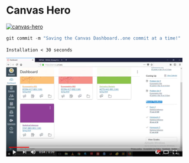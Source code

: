 # Canvas Hero

[![canvas-hero](https://media.giphy.com/media/8r2BUb1CT7asdZgkV7/giphy.gif)](https://github.com/Infinite-Actuary/CanvasHero/raw/master/web-ext-artifacts/canvas_hero-1.0-an%2Bfx.xpi)

```javascript
git commit -m "Saving the Canvas Dashboard..one commit at a time!"
```

`Installation < 30 seconds`

[![canvas-hero-demo](https://raw.githubusercontent.com/Infinite-Actuary/CanvasHero/master/img/canvas-hero-youtube.png)](https://www.youtube.com/watch?v=B4XVGtWNkGs)
